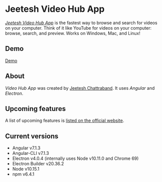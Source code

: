 # Jeetesh Video Hub App

[*Jeetesh Video Hub App*](https://videohubapp.com/) is the fastest way to browse and search for videos on your computer. Think of it like YouTube for videos on your computer: browse, search, and preview. Works on Windows, Mac, and Linux!

## Demo

[Demo](https://video-hub-c94f7.firebaseapp.com)

## About

*Video Hub App* was created by [Jeetesh Chattraband](https://github.com/jeeteshchattraband). It uses _Angular_ and _Electron_.


## Upcoming features

A list of upcoming features is [listed on the official website](https://videohubapp.com/future.html).

## Current versions

- Angular v7.1.3
- Angular-CLI v7.1.3
- Electron v4.0.4 (internally uses Node v10.11.0 and Chrome 69)
- Electron Builder v20.36.2
- Node v10.15.1
- npm v6.4.1
